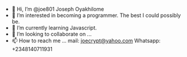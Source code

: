 - 👋 Hi, I’m @joe801 Joseph Oyakhilome
- 👀 I’m interested in becoming a programmer. The best I could possibly be.
- 🌱 I’m currently learning Javascript.
- 💞️ I’m looking to collaborate on ...
- 📫 How to reach me ... mail: joecrypt@yahoo.com Whatsapp: +2348140711931

<!---
joe801/joe801 is a ✨ special ✨ repository because its `README.md` (this file) appears on your GitHub profile.
You can click the Preview link to take a look at your changes.
--->
